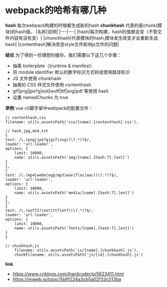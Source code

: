 # webpack的哈希有哪几种
**hash**
每次webpack构建的时候都生成新的hash
**chunkhash**
代表的是chunk(模块)的hash值。
|名称|说明|
|---|---|
|hash|每次构建，hash的值都会变（不管文件内容有没有变）|
|chunckhash|代表模块的hash,模块发生改变才会重新生成hash|
|contenthash|解决改变style文件影响js文件的问题|

**结论**
为了得到一份理想的缓存，我们需要以下这几个步骤：
* 抽离 boilerplate（[runtime & manifest）
* 将 module identifier 默认的数字标识方式转成使用路径标识
* JS 文件使用 chunkhash
* 抽离的 CSS 样式文件使用 contenthash
* gif|png|jpe?g|eot|woff|ttf|svg|pdf 等使用 hash
* 设置 namedChunks 为 true

**举例**
vue-cli脚手架中webpack的配置文件：
```
// contenthash,css
filename: utils.assetsPath('css/[name].[contenthash].css'),

// hash,jpg,mo4,txt
{
test: /\.(png|jpe?g|gif|svg)(\?.*)?$/,
loader: 'url-loader',
options: {
    limit: 10000,
    name: utils.assetsPath('img/[name].[hash:7].[ext]')
}
},
{
test: /\.(mp4|webm|ogg|mp3|wav|flac|aac)(\?.*)?$/,
loader: 'url-loader',
options: {
    limit: 10000,
    name: utils.assetsPath('media/[name].[hash:7].[ext]')
}
},
{
test: /\.(woff2?|eot|ttf|otf)(\?.*)?$/,
loader: 'url-loader',
options: {
    limit: 10000,
    name: utils.assetsPath('fonts/[name].[hash:7].[ext]')
}
}

// chunkhash,js
    filename: utils.assetsPath('js/[name].[chunkhash].js'),
    chunkFilename: utils.assetsPath('js/[id].[chunkhash].js')
```

**link**
* https://www.cnblogs.com/ihardcoder/p/5623411.html
* https://imweb.io/topic/5b6f224a3cb5a02f33c013ba